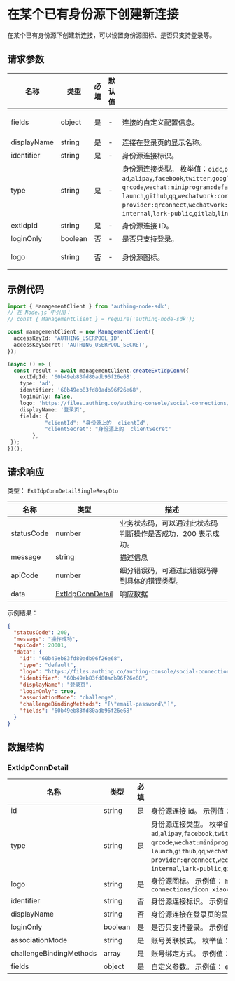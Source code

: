 # 在某个已有身份源下创建新连接

<!--
  警告⚠️：
  不要直接修改该文档，
  https://github.com/Authing/authing-docs-factory
  使用该项目进行生成
-->

<LastUpdated />

在某个已有身份源下创建新连接，可以设置身份源图标、是否只支持登录等。

## 请求参数

| 名称 | 类型 | 必填 | 默认值 | 描述 | 示例值 |
| ---- | ---- | ---- | ---- | ---- | ---- |
| fields | object | 是 | - | 连接的自定义配置信息。  | `{"clientId":"身份源上的 clientId","clientSecret":"身份源上的 clientSecret"}` |
| displayName | string | 是 | - | 连接在登录页的显示名称。  | `登录页` |
| identifier | string | 是 | - | 身份源连接标识。  | `60b49eb83fd80adb96f26e68` |
| type | string | 是 | - | 身份源连接类型。 枚举值：`oidc`,`oauth`,`saml`,`ldap`,`ad`,`cas`,`azure-ad`,`alipay`,`facebook`,`twitter`,`google`,`wechat:pc`,`wechat:mobile`,`wechat:webpage-authorization`,`wechatmp-qrcode`,`wechat:miniprogram:default`,`wechat:miniprogram:qrconnect`,`wechat:miniprogram:app-launch`,`github`,`qq`,`wechatwork:corp:qrconnect`,`wechatwork:agency:qrconnect`,`wechatwork:service-provider:qrconnect`,`wechatwork:mobile`,`dingtalk`,`dingtalk:provider`,`weibo`,`apple`,`apple:web`,`baidu`,`lark-internal`,`lark-public`,`gitlab`,`linkedin`,`slack`,`yidun`,`qingcloud`,`gitee`,`instagram`,`welink` | `ad` |
| extIdpId | string | 是 | - | 身份源连接 ID。  | `60b49eb83fd80adb96f26e68` |
| loginOnly | boolean | 否 | - | 是否只支持登录。  |  |
| logo | string | 否 | - | 身份源图标。  | `https://files.authing.co/authing-console/social-connections/icon_xiaochengxu@2x.png` |


## 示例代码

```ts
import { ManagementClient } from 'authing-node-sdk';
// 在 Node.js 中引用：
// const { ManagementClient } = require('authing-node-sdk');

const managementClient = new ManagementClient({
  accessKeyId: 'AUTHING_USERPOOL_ID',
  accessKeySecret: 'AUTHING_USERPOOL_SECRET',
});

(async () => {
  const result = await managementClient.createExtIdpConn({
    extIdpId: '60b49eb83fd80adb96f26e68',
    type: 'ad',
    identifier: '60b49eb83fd80adb96f26e68',
    loginOnly: false,
    logo: 'https://files.authing.co/authing-console/social-connections/icon_xiaochengxu@2x.png',
    displayName: '登录页',
    fields: {
			"clientId":	"身份源上的	clientId",
			"clientSecret":	"身份源上的	clientSecret"
		},
 });
})();
```



## 请求响应

类型： `ExtIdpConnDetailSingleRespDto`

| 名称 | 类型 | 描述 |
| ---- | ---- | ---- |
| statusCode | number | 业务状态码，可以通过此状态码判断操作是否成功，200 表示成功。 |
| message | string | 描述信息 |
| apiCode | number | 细分错误码，可通过此错误码得到具体的错误类型。 |
| data | <a href="#ExtIdpConnDetail">ExtIdpConnDetail</a> | 响应数据 |



示例结果：

```json
{
  "statusCode": 200,
  "message": "操作成功",
  "apiCode": 20001,
  "data": {
    "id": "60b49eb83fd80adb96f26e68",
    "type": "default",
    "logo": "https://files.authing.co/authing-console/social-connections/icon_xiaochengxu@2x.png",
    "identifier": "60b49eb83fd80adb96f26e68",
    "displayName": "登录页",
    "loginOnly": true,
    "associationMode": "challenge",
    "challengeBindingMethods": "[\"email-password\"]",
    "fields": "60b49eb83fd80adb96f26e68"
  }
}
```

## 数据结构


### <a id="ExtIdpConnDetail"></a> ExtIdpConnDetail

| 名称 | 类型 | 必填 | 描述 |
| ---- |  ---- | ---- | ---- |
| id | string | 是 | 身份源连接 id。 示例值： `60b49eb83fd80adb96f26e68`  |
| type | string | 是 | 身份源连接类型。 枚举值：`oidc`,`oauth`,`saml`,`ldap`,`ad`,`cas`,`azure-ad`,`alipay`,`facebook`,`twitter`,`google`,`wechat:pc`,`wechat:mobile`,`wechat:webpage-authorization`,`wechatmp-qrcode`,`wechat:miniprogram:default`,`wechat:miniprogram:qrconnect`,`wechat:miniprogram:app-launch`,`github`,`qq`,`wechatwork:corp:qrconnect`,`wechatwork:agency:qrconnect`,`wechatwork:service-provider:qrconnect`,`wechatwork:mobile`,`dingtalk`,`dingtalk:provider`,`weibo`,`apple`,`apple:web`,`baidu`,`lark-internal`,`lark-public`,`gitlab`,`linkedin`,`slack`,`yidun`,`qingcloud`,`gitee`,`instagram`,`welink`  |
| logo | string | 是 | 身份源图标。 示例值： `https://files.authing.co/authing-console/social-connections/icon_xiaochengxu@2x.png`  |
| identifier | string | 否 | 身份源连接标识。 示例值： `60b49eb83fd80adb96f26e68`  |
| displayName | string | 否 | 身份源连接在登录页的显示名称。 示例值： `登录页`  |
| loginOnly | boolean | 是 | 是否只支持登录。 示例值： `true`  |
| associationMode | string | 是 | 账号关联模式。 枚举值：`none`,`field`,`challenge`  |
| challengeBindingMethods | array | 是 | 账号绑定方式。 示例值： `["email-password"]`  |
| fields | object | 是 | 自定义参数。 示例值： `60b49eb83fd80adb96f26e68`  |


